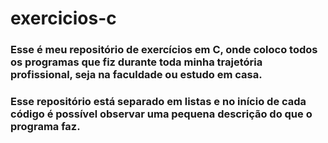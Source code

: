# exercicios-c

### Esse é meu repositório de exercícios em C, onde coloco todos os programas que fiz durante toda minha trajetória profissional, seja na faculdade ou estudo em casa.

### Esse repositório está separado em listas e no início de cada código é possível observar uma pequena descrição do que o programa faz.
